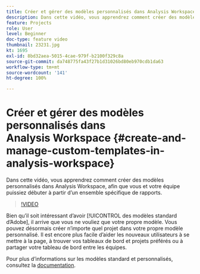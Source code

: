 ```yaml
---
title: Créer et gérer des modèles personnalisés dans Analysis Workspace
description: Dans cette vidéo, vous apprendrez comment créer des modèles personnalisés dans Analysis Workspace, afin que vous et votre équipe puissiez débuter à partir dʼun ensemble spécifique de rapports.
feature: Projects
role: User
level: Beginner
doc-type: feature video
thumbnail: 23231.jpg
kt: 1695
exl-id: 8bd32aea-5015-4cae-979f-b2100f329c8a
source-git-commit: da748775fa43f27b1d31026bd80eb970cdb1da63
workflow-type: tm+mt
source-wordcount: '141'
ht-degree: 100%

---
```


# Créer et gérer des modèles personnalisés dans Analysis Workspace {#create-and-manage-custom-templates-in-analysis-workspace}

Dans cette vidéo, vous apprendrez comment créer des modèles personnalisés dans Analysis Workspace, afin que vous et votre équipe puissiez débuter à partir dʼun ensemble spécifique de rapports.

>[!VIDEO](https://video.tv.adobe.com/v/23231/?quality=12)

Bien quʼil soit intéressant dʼavoir [!UICONTROL des modèles standard dʼAdobe], il arrive que vous ne vouliez que votre propre modèle. Vous pouvez désormais créer nʼimporte quel projet dans votre propre modèle personnalisé. Il est encore plus facile dʼaider les nouveaux utilisateurs à se mettre à la page, à trouver vos tableaux de bord et projets préférés ou à partager votre tableau de bord entre les équipes.

Pour plus dʼinformations sur les modèles standard et personnalisés, consultez la [documentation](https://experienceleague.adobe.com/docs/analytics/analyze/analysis-workspace/build-workspace-project/starter-projects.html?lang=fr).
